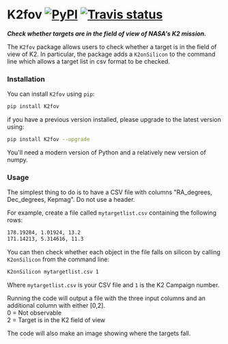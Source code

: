 # K2fov [![PyPI](http://img.shields.io/pypi/v/K2fov.svg)](https://pypi.python.org/pypi/K2fov/)  [![Travis status](https://travis-ci.org/KeplerGO/K2fov.svg)](https://travis-ci.org/KeplerGO/K2fov)
***Check whether targets are in the field of view of NASA's K2 mission.***

The `K2fov` package allows users to check whether a target is in the field of view of K2. 
In particular, the package adds a `K2onSilicon` to the command line
which allows a target list in csv format to be checked.

### Installation

You can install `K2fov` using `pip`:
```bash
pip install K2fov
```
if you have a previous version installed, please upgrade to the
latest version using:
```bash
pip install K2fov --upgrade
```
You'll need a modern version of Python and a relatively new version of numpy.

### Usage

The simplest thing to do is to have a CSV file with columns
"RA_degrees, Dec_degrees, Kepmag".
Do not use a header.

For example, create a file called `mytargetlist.csv` containing
the following rows:
```bash
178.19284, 1.01924, 13.2
171.14213, 5.314616, 11.3
```

You can then check whether each object in the file falls on silicon
by calling `K2onSilicon` from the command line:
```bash
K2onSilicon mytargetlist.csv 1
```

Where `mytargetlist.csv` is your CSV file and `1` is the K2 Campaign number.

Running the code will output a file with the three input columns and an additional column with either [0,2].<br>
0 = Not observable<br>
2 = Target is in the K2 field of view<br>

The code will also make an image showing where the targets fall.
